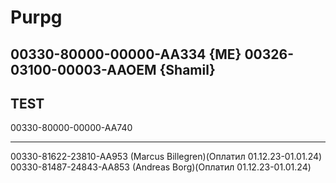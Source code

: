 # Purpg
00330-80000-00000-AA334 {ME}
00326-03100-00003-AAOEM {Shamil}
-------
TEST
-------
00330-80000-00000-AA740




-------
00330-81622-23810-AA953 (Marcus Billegren)(Оплатил 01.12.23-01.01.24)
00330-81487-24843-AA853 (Andreas Borg)(Оплатил 01.12.23-01.01.24)


